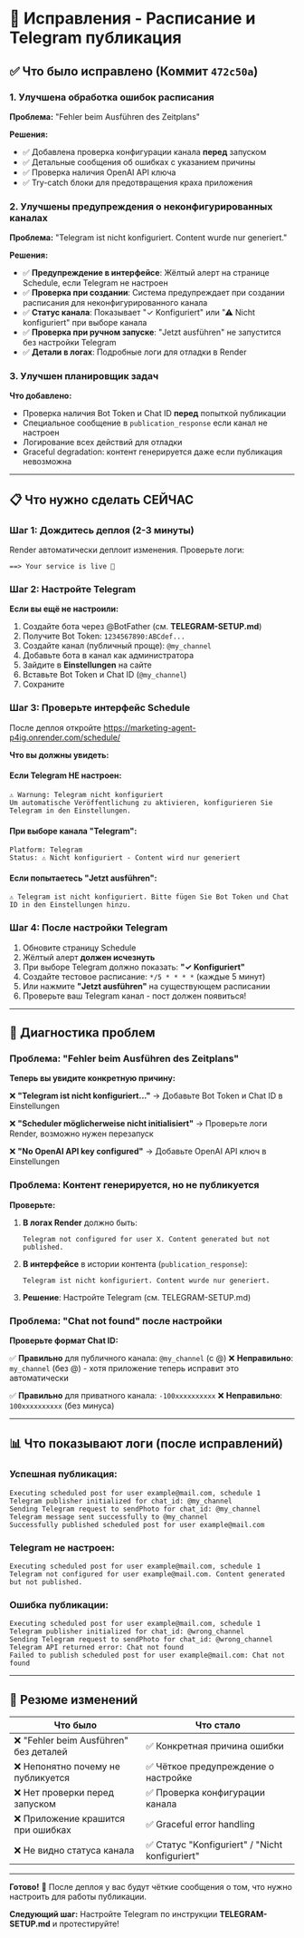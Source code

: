 # 🔧 Исправления - Расписание и Telegram публикация

## ✅ Что было исправлено (Коммит `472c50a`)

### 1. **Улучшена обработка ошибок расписания**

**Проблема:** "Fehler beim Ausführen des Zeitplans"

**Решения:**
- ✅ Добавлена проверка конфигурации канала **перед** запуском
- ✅ Детальные сообщения об ошибках с указанием причины
- ✅ Проверка наличия OpenAI API ключа
- ✅ Try-catch блоки для предотвращения краха приложения

### 2. **Улучшены предупреждения о неконфигурированных каналах**

**Проблема:** "Telegram ist nicht konfiguriert. Content wurde nur generiert."

**Решения:**
- ✅ **Предупреждение в интерфейсе**: Жёлтый алерт на странице Schedule, если Telegram не настроен
- ✅ **Проверка при создании**: Система предупреждает при создании расписания для неконфигурированного канала
- ✅ **Статус канала**: Показывает "✓ Konfiguriert" или "⚠ Nicht konfiguriert" при выборе канала
- ✅ **Проверка при ручном запуске**: "Jetzt ausführen" не запустится без настройки Telegram
- ✅ **Детали в логах**: Подробные логи для отладки в Render

### 3. **Улучшен планировщик задач**

**Что добавлено:**
- Проверка наличия Bot Token и Chat ID **перед** попыткой публикации
- Специальное сообщение в `publication_response` если канал не настроен
- Логирование всех действий для отладки
- Graceful degradation: контент генерируется даже если публикация невозможна

---

## 📋 Что нужно сделать СЕЙЧАС

### Шаг 1: Дождитесь деплоя (2-3 минуты)

Render автоматически деплоит изменения. Проверьте логи:
```
==> Your service is live 🎉
```

### Шаг 2: Настройте Telegram

**Если вы ещё не настроили:**

1. Создайте бота через @BotFather (см. **TELEGRAM-SETUP.md**)
2. Получите Bot Token: `1234567890:ABCdef...`
3. Создайте канал (публичный проще): `@my_channel`
4. Добавьте бота в канал как администратора
5. Зайдите в **Einstellungen** на сайте
6. Вставьте Bot Token и Chat ID (`@my_channel`)
7. Сохраните

### Шаг 3: Проверьте интерфейс Schedule

После деплоя откройте https://marketing-agent-p4ig.onrender.com/schedule/

**Что вы должны увидеть:**

#### Если Telegram НЕ настроен:
```
⚠ Warnung: Telegram nicht konfiguriert
Um automatische Veröffentlichung zu aktivieren, konfigurieren Sie Telegram in den Einstellungen.
```

#### При выборе канала "Telegram":
```
Platform: Telegram
Status: ⚠ Nicht konfiguriert - Content wird nur generiert
```

#### Если попытаетесь "Jetzt ausführen":
```
⚠ Telegram ist nicht konfiguriert. Bitte fügen Sie Bot Token und Chat ID in den Einstellungen hinzu.
```

### Шаг 4: После настройки Telegram

1. Обновите страницу Schedule
2. Жёлтый алерт **должен исчезнуть**
3. При выборе Telegram должно показать: **"✓ Konfiguriert"**
4. Создайте тестовое расписание: `*/5 * * * *` (каждые 5 минут)
5. Или нажмите **"Jetzt ausführen"** на существующем расписании
6. Проверьте ваш Telegram канал - пост должен появиться!

---

## 🐛 Диагностика проблем

### Проблема: "Fehler beim Ausführen des Zeitplans"

**Теперь вы увидите конкретную причину:**

❌ **"Telegram ist nicht konfiguriert..."**
→ Добавьте Bot Token и Chat ID в Einstellungen

❌ **"Scheduler möglicherweise nicht initialisiert"**
→ Проверьте логи Render, возможно нужен перезапуск

❌ **"No OpenAI API key configured"**
→ Добавьте OpenAI API ключ в Einstellungen

### Проблема: Контент генерируется, но не публикуется

**Проверьте:**

1. **В логах Render** должно быть:
   ```
   Telegram not configured for user X. Content generated but not published.
   ```

2. **В интерфейсе** в истории контента (`publication_response`):
   ```
   Telegram ist nicht konfiguriert. Content wurde nur generiert.
   ```

3. **Решение**: Настройте Telegram (см. TELEGRAM-SETUP.md)

### Проблема: "Chat not found" после настройки

**Проверьте формат Chat ID:**

✅ **Правильно** для публичного канала: `@my_channel` (с @)
❌ **Неправильно**: `my_channel` (без @) - хотя приложение теперь исправит это автоматически

✅ **Правильно** для приватного канала: `-100xxxxxxxxxx`
❌ **Неправильно**: `100xxxxxxxxxx` (без минуса)

---

## 📊 Что показывают логи (после исправлений)

### Успешная публикация:
```
Executing scheduled post for user example@mail.com, schedule 1
Telegram publisher initialized for chat_id: @my_channel
Sending Telegram request to sendPhoto for chat_id: @my_channel
Telegram message sent successfully to @my_channel
Successfully published scheduled post for user example@mail.com
```

### Telegram не настроен:
```
Executing scheduled post for user example@mail.com, schedule 1
Telegram not configured for user example@mail.com. Content generated but not published.
```

### Ошибка публикации:
```
Executing scheduled post for user example@mail.com, schedule 1
Telegram publisher initialized for chat_id: @wrong_channel
Sending Telegram request to sendPhoto for chat_id: @wrong_channel
Telegram API returned error: Chat not found
Failed to publish scheduled post for user example@mail.com: Chat not found
```

---

## 🎯 Резюме изменений

| Что было | Что стало |
|----------|-----------|
| ❌ "Fehler beim Ausführen" без деталей | ✅ Конкретная причина ошибки |
| ❌ Непонятно почему не публикуется | ✅ Чёткое предупреждение о настройке |
| ❌ Нет проверки перед запуском | ✅ Проверка конфигурации канала |
| ❌ Приложение крашится при ошибках | ✅ Graceful error handling |
| ❌ Не видно статуса канала | ✅ Статус "Konfiguriert" / "Nicht konfiguriert" |

---

**Готово!** 🎉 После деплоя у вас будут чёткие сообщения о том, что нужно настроить для работы публикации.

**Следующий шаг:** Настройте Telegram по инструкции **TELEGRAM-SETUP.md** и протестируйте!
